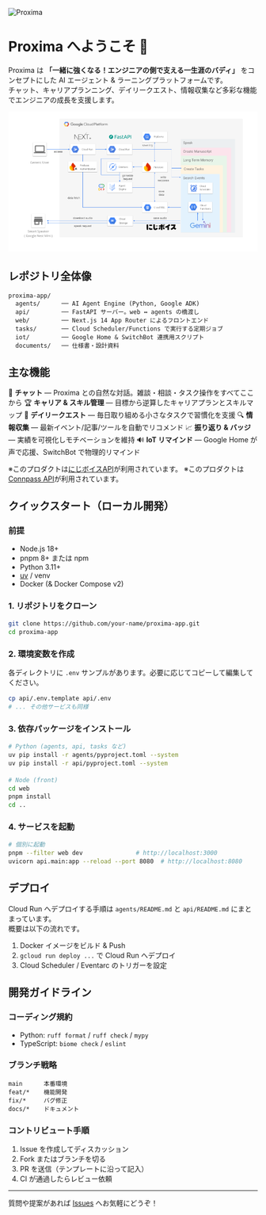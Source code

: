 ![Proxima](https://github.com/user-attachments/assets/7b2f0a81-c4f3-49d3-9f19-c58cf22de052)

# Proxima へようこそ 👋

Proxima は **「一緒に強くなる！エンジニアの側で支える一生涯のバディ」** をコンセプトにした AI エージェント & ラーニングプラットフォームです。  
チャット、キャリアプランニング、デイリークエスト、情報収集など多彩な機能でエンジニアの成長を支援します。

![Architecture](assets/ProximaArchitecture.png)

## レポジトリ全体像

```text
proxima-app/
  agents/      ── AI Agent Engine (Python, Google ADK)
  api/         ── FastAPI サーバー。web ↔ agents の橋渡し
  web/         ── Next.js 14 App Router によるフロントエンド
  tasks/       ── Cloud Scheduler/Functions で実行する定期ジョブ
  iot/         ── Google Home & SwitchBot 連携用スクリプト
  documents/   ── 仕様書・設計資料
```

## 主な機能

💬 **チャット** — Proxima との自然な対話。雑談・相談・タスク操作をすべてここから
🏆 **キャリア & スキル管理** — 目標から逆算したキャリアプランとスキルマップ
📅 **デイリークエスト** — 毎日取り組める小さなタスクで習慣化を支援
🔍 **情報収集** — 最新イベント/記事/ツールを自動でリコメンド
📈 **振り返り & バッジ** — 実績を可視化しモチベーションを維持
🔊 **IoT リマインド** — Google Home が声で応援、SwitchBot で物理的リマインド

※このプロダクトは[にじボイスAPI](https://platform.nijivoice.com/)が利用されています。
※このプロダクトは[Connpass API](https://connpass.com/about/api/v2/)が利用されています。


## クイックスタート（ローカル開発）

### 前提

- Node.js 18+
- pnpm 8+ または npm
- Python 3.11+
- [uv](https://github.com/astral-sh/uv) / venv
- Docker (& Docker Compose v2)

### 1. リポジトリをクローン

```bash
git clone https://github.com/your-name/proxima-app.git
cd proxima-app
```

### 2. 環境変数を作成

各ディレクトリに `.env` サンプルがあります。必要に応じてコピーして編集してください。

```bash
cp api/.env.template api/.env
# ... その他サービスも同様
```

### 3. 依存パッケージをインストール

```bash
# Python (agents, api, tasks など)
uv pip install -r agents/pyproject.toml --system
uv pip install -r api/pyproject.toml --system

# Node (front)
cd web
pnpm install
cd ..
```

### 4. サービスを起動

```bash
# 個別に起動
pnpm --filter web dev               # http://localhost:3000
uvicorn api.main:app --reload --port 8080  # http://localhost:8080
```

## デプロイ

Cloud Run へデプロイする手順は `agents/README.md` と `api/README.md` にまとまっています。  
概要は以下の流れです。

1. Docker イメージをビルド & Push
2. `gcloud run deploy ...` で Cloud Run へデプロイ
3. Cloud Scheduler / Eventarc のトリガーを設定

## 開発ガイドライン

### コーディング規約

- Python: `ruff format` / `ruff check` / `mypy`
- TypeScript: `biome check` / `eslint`

### ブランチ戦略

```text
main      本番環境
feat/*    機能開発
fix/*     バグ修正
docs/*    ドキュメント
```

### コントリビュート手順

1. Issue を作成してディスカッション
2. Fork またはブランチを切る
3. PR を送信（テンプレートに沿って記入）
4. CI が通過したらレビュー依頼

---

質問や提案があれば [Issues](https://github.com/takkuhiro/proxima-app/issues) へお気軽にどうぞ！
